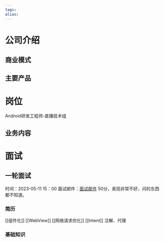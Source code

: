 ```yaml
---
tags: 
alias:
---
```

# 公司介绍
## 商业模式
## 主要产品
# 岗位
Android研发工程师-直播技术组
## 业务内容 
# 面试
## 一轮面试
时间：2023-05-11  15：00
面试邮件：[面试邮件](https://mail.qq.com/cgi-bin/frame_html?sid=Q9Js6aZiV9uOTHYS&r=4000d55fce7f4070a8f4069d79efa18b&lang=zh) 
50分，表现非常不好，问的东西都不知道。
### 简历
[[组件化]]
[[WebView]]
[[网络请求优化]]
[[Intent]]
注解、代理
### 基础知识

